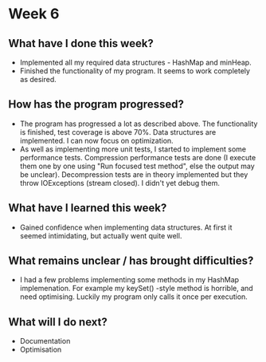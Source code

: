 # Week 6

## What have I done this week?
- Implemented all my required data structures - HashMap and minHeap.
- Finished the functionality of my program. It seems to work completely as desired.

## How has the program progressed?
- The program has progressed a lot as described above. The functionality is finished, test coverage is above 70%. Data structures are implemented. I can now focus on optimization.
- As well as implementing more unit tests, I started to implement some performance tests. Compression performance tests are done (I execute them one by one using "Run focused test method", else the output may be unclear). Decompression tests are in theory implemented but they throw IOExceptions (stream closed). I didn't yet debug them.

## What have I learned this week?
- Gained confidence when implementing data structures. At first it seemed intimidating, but actually went quite well.

## What remains unclear / has brought difficulties?
- I had a few problems implementing some methods in my HashMap implemenation. For example my keySet() -style method is horrible, and need optimising. Luckily my program only calls it once per execution.

## What will I do next?
- Documentation
- Optimisation
